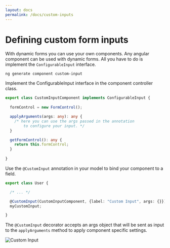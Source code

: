```yaml
---
layout: docs
permalink: /docs/custom-inputs
---
```

# Defining custom form inputs

With dynamic forms you can use your own components.
 Any angular component can be used with dynamic forms. 
 All you have to do is implement the `ConfigurableInput` interface.

`ng generate component custom-input`

Implement the ConfigurableInput interface in the component controller class.

```typescript
export class CustomInputComponent implements ConfigurableInput {
  
  formControl = new FormControl();  

  applyArguments(args: any): any {
    /* here you can use the args passed in the annotation 
        to configure your input. */
  }

  getFormControl(): any {
    return this.formControl;
  }
  
}
```

Use the `@CustomInput` annotation in your model to bind your component to a field.

```typescript
export class User {

  /* ... */

  @CustomInput(CustomInputComponent, {label: "Custom Input", args: {}})
  myCustomInput;

}
```

The `@CustomInput` decorator accepts an args object that will be sent as input to the `applyArguments` method to apply component specific settings.


![Custom Input](https://raw.githubusercontent.com/guilherme-fafic/ngx-dynamic-forms/master/projects/dynamic-forms/assets/custominput.png)
